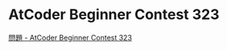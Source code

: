 AtCoder Beginner Contest 323
===

[問題 - AtCoder Beginner Contest 323](https://atcoder.jp/contests/abc323/tasks)